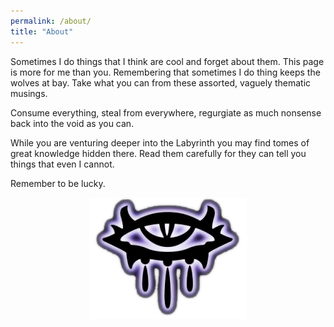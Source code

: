 ```yaml
---
permalink: /about/
title: "About"
---
```


Sometimes I do things that I think are cool and forget about them. This page is more for me than you. Remembering that sometimes I do thing keeps the wolves at bay. Take what you can from these assorted, vaguely thematic musings. 

Consume everything, steal from everywhere, regurgiate as much nonsense back into the void as you can. 

While you are venturing deeper into the Labyrinth you may find tomes of great knowledge hidden there. Read them carefully for they can tell you things that even I cannot. 

Remember to be lucky.

<p align="center">
  <img src="/assets/images/NWN_logo.png" />
</p>
